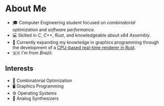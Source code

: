 
<h1>  About Me </h1>

- 🎓  Computer Engineering student focused on *combinatorial optimization* and *software performance*.
- 💻  Skilled in *C*, *C++*, *Rust*, and knowledgeable about *x64 Assembly*.
- 🌱  Currently expanding my knowledge in graphics programming through the development of a [CPU-based real-time renderer in Rust](https://github.com/mororo18/draw).
- 🇧🇷  I'm from *Brazil*.

## Interests
- 🧩 Combinatorial Optimization
- 🖥️ Graphics Programming
- ⚙️ Operating Systems
- 🎹 Analog Synthesizers
